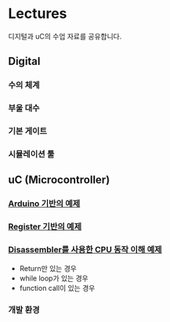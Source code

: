 # Lectures
디지털과 uC의 수업 자료를 공유합니다.
## Digital
### 수의 체계
### 부울 대수
### 기본 게이트
### 시뮬레이션 툴

## uC (Microcontroller)
### [Arduino 기반의 예제](/Arduino_Examples)
### [Register 기반의 예제](/uC_Examples)
### [Disassembler를 사용한 CPU 동작 이해 예제](/MicrochipStudio)
+ Return만 있는 경우
+ while loop가 있는 경우
+ function call이 있는 경우

### 개발 환경
